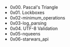 * 0x00. Pascal's Triangle
* 0x01. Lockboxes
* 0x02-minimum_operations
* 0x03-log_parsing
* 0x04. UTF-8 Validation
* 0x05-nqueens
* 0x06-starwars_api